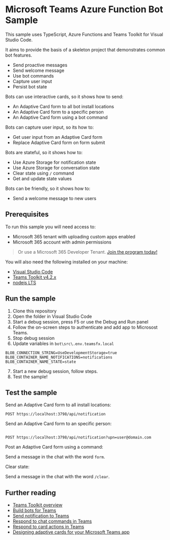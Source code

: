 # Microsoft Teams Azure Function Bot Sample

This sample uses TypeScript, Azure Functions and Teams Toolkit for Visual Studio Code.

It aims to provide the basis of a skeleton project that demonstrates common bot features.

- Send proactive messages
- Send welcome message
- Use bot commands
- Capture user input
- Persist bot state

Bots can use interactive cards, so it shows how to send:

- An Adaptive Card form to all bot install locations
- An Adaptive Card form to a specific person
- An Adaptive Card form using a bot command

Bots can capture user input, so its how to:

- Get user input from an Adaptive Card form
- Replace Adaptive Card form on form submit

Bots are stateful, so it shows how to:

- Use Azure Storage for notification state
- Use Azure Storage for conversation state
- Clear state using  `/` command
- Get and update state values

Bots can be friendly, so it shows how to:

- Send a welcome message to new users

## Prerequisites

To run this sample you will need access to:

- Microsoft 365 tenant with uploading custom apps enabled
- Microsoft 365 account with admin permissions

> Or use a Microsoft 365 Developer Tenant. [Join the program today!](https://developer.microsoft.com/microsoft-365/dev-program?WT.mc_id=m365-90825-garrytrinder)

You will also need the following installed on your machine:

- [Visual Studio Code](https://code.visualstudio.com/)
- [Teams Toolkit v4.2.x](https://marketplace.visualstudio.com/items?itemName=TeamsDevApp.ms-teams-vscode-extension)
- [nodejs LTS](https://nodejs.org/)

## Run the sample

1. Clone this repository
2. Open the folder in Visual Studio Code
3. Start a debug session, press F5 or use the Debug and Run panel
4. Follow the on-screen steps to authenticate and add app to Microsost Teams.
5. Stop debug session
6. Update variables in `bot\src\.env.teamsfx.local`
```
BLOB_CONNECTION_STRING=UseDevelopmentStorage=true
BLOB_CONTAINER_NAME_NOTIFICATIONS=notifications
BLOB_CONTAINER_NAME_STATE=state
```
7. Start a new debug session, follow steps.
8. Test the sample!

## Test the sample

Send an Adaptive Card form to all install locations:

```http
POST https://localhost:3798/api/notification
```

Send an Adaptive Card form to an specific person:

```http

POST https://localhost:3798/api/notification?upn=user@domain.com
```

Post an Adaptive Card form using a command:

Send a message in the chat with the word `form`.

Clear state:

Send a message in the chat with the word `/clear`.

## Further reading

- [Teams Toolkit overview](https://learn.microsoft.com/microsoftteams/platform/toolkit/teams-toolkit-fundamentals?pivots=visual-studio-code&WT.mc_id=m365-90825-garrytrinder)
- [Build bots for Teams](https://learn.microsoft.com/en-us/microsoftteams/platform/bots/what-are-bots?WT.mc_id=m365-90825-cxa)
- [Send notification to Teams](https://github.com/OfficeDev/TeamsFx/wiki/Send-notification-to-Teams)
- [Respond to chat commands in Teams](https://github.com/OfficeDev/TeamsFx/wiki/Respond-to-chat-commands-in-Teams)
- [Respond to card actions in Teams](https://github.com/OfficeDev/TeamsFx/wiki/Respond-to-card-actions-in-Teams)
- [Designing adaptive cards for your Microsoft Teams app](https://learn.microsoft.com/en-us/microsoftteams/platform/task-modules-and-cards/cards/design-effective-cards?tabs=design&WT.mc_id=m365-90825-cxa)
